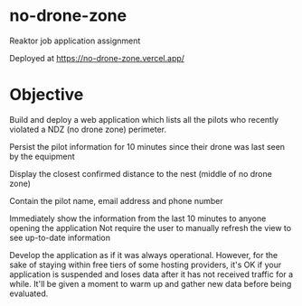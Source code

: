# no-drone-zone
 
Reaktor job application assignment

Deployed at https://no-drone-zone.vercel.app/

# Objective
Build and deploy a web application which lists all the pilots who recently violated a NDZ (no drone zone) perimeter.

Persist the pilot information for 10 minutes since their drone was last seen by the equipment

Display the closest confirmed distance to the nest (middle of no drone zone)

Contain the pilot name, email address and phone number


Immediately show the information from the last 10 minutes to anyone opening the application
Not require the user to manually refresh the view to see up-to-date information

Develop the application as if it was always operational. However, for the sake of staying within free tiers of some hosting providers, it's OK if your application is suspended and loses data after it has not received traffic for a while. It'll be given a moment to warm up and gather new data before being evaluated.
